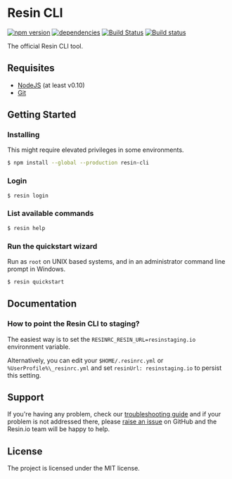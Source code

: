 Resin CLI
=========

[![npm version](https://badge.fury.io/js/resin-cli.svg)](http://badge.fury.io/js/resin-cli)
[![dependencies](https://david-dm.org/resin-io/resin-cli.png)](https://david-dm.org/resin-io/resin-cli.png)
[![Build Status](https://travis-ci.org/resin-io/resin-cli.svg?branch=master)](https://travis-ci.org/resin-io/resin-cli)
[![Build status](https://ci.appveyor.com/api/projects/status/45i7d0m0patxj420?svg=true)](https://ci.appveyor.com/project/jviotti/resin-cli)

The official Resin CLI tool.

Requisites
----------

- [NodeJS](https://nodejs.org) (at least v0.10)
- [Git](https://git-scm.com)

Getting Started
---------------

### Installing

This might require elevated privileges in some environments.

```sh
$ npm install --global --production resin-cli
```

### Login

```sh
$ resin login
```

### List available commands

```sh
$ resin help
```

### Run the quickstart wizard

Run as `root` on UNIX based systems, and in an administrator command line prompt in Windows.

```sh
$ resin quickstart
```

Documentation
-------------

### How to point the Resin CLI to staging?

The easiest way is to set the `RESINRC_RESIN_URL=resinstaging.io` environment variable.

Alternatively, you can edit your `$HOME/.resinrc.yml` or `%UserProfile%\_resinrc.yml` and set `resinUrl: resinstaging.io` to persist this setting.

Support
-------

If you're having any problem, check our [troubleshooting guide](https://github.com/resin-io/resin-cli/blob/master/TROUBLESHOOTING.md) and if your problem is not addressed there, please [raise an issue](https://github.com/resin-io/resin-cli/issues/new) on GitHub and the Resin.io team will be happy to help.

License
-------

The project is licensed under the MIT license.
